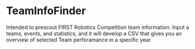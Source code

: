 # TeamInfoFinder
Intended to prescout FIRST Robotics Competition team information. Input a teams, events, and statistics, and it will develop a CSV that gives you an overview of selected Team perforamance in a specific year

